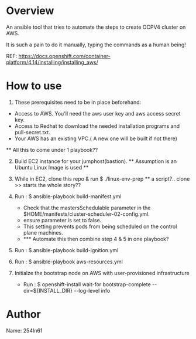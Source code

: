 Overview
========
An ansible tool that tries to automate the steps to create OCPV4 cluster on AWS.

It is such a pain to do it manually, typing the commands as a human being!

REF: https://docs.openshift.com/container-platform/4.14/installing/installing_aws/


How to use
==========
1. These prerequisites need to be in place beforehand:
  - Access to AWS. You'll need the aws user key and aws access secret key.
  - Access to Redhat to download the needed installation programs and pull-secret.txt.
  - Your AWS has an existing VPC.( A new one will be built if not there)

** All this to come under 1 playbook??

2. Build EC2 instance for your jumphost(bastion). ** Assumption is an Ubuntu Linux Image is used **

3. While in EC2, clone this repo & run $ ./linux-env-prep  ** a script?.. clone >> starts the whole story??

4. Run : $ ansible-playbook build-manifest.yml
   - Check that the mastersSchedulable parameter in the $HOME/manifests/cluster-scheduler-02-config.yml.
   - ensure parameter is set to false.
   - This setting prevents pods from being scheduled on the control plane machines.
   - *** Automate this then combine step 4 & 5 in one playbook?

5. Run : $ ansible-playbook build-ignition.yml

6. Run : $ ansible-playbook aws-resources.yml

7. Initialze the bootstrap node on AWS with user-provisioned infrastructure
   - Run : $ openshift-install wait-for bootstrap-complete --dir=${INSTALL_DIR} --log-level info


Author
======
Name: 254In61